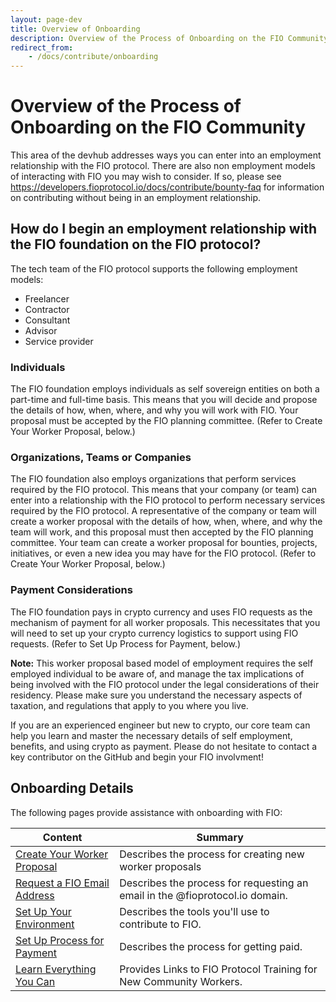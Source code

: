 ```yaml
---
layout: page-dev
title: Overview of Onboarding
description: Overview of the Process of Onboarding on the FIO Community
redirect_from:
    - /docs/contribute/onboarding
---
```


# Overview of the Process of Onboarding on the FIO Community

This area of the devhub addresses ways you can enter into an employment relationship with the FIO protocol. There are also non employment models of interacting with FIO you may wish to consider. If so, please see https://developers.fioprotocol.io/docs/contribute/bounty-faq  for information on contributing without being in an employment relationship.

## How do I begin an employment relationship with the FIO foundation on the FIO protocol?

The tech team of the FIO protocol supports the following employment models:

* Freelancer
* Contractor
* Consultant
* Advisor
* Service provider

### Individuals
The FIO foundation employs individuals as self sovereign entities on both a part-time and full-time basis. This means that you will decide and propose the details of how, when, where, and why you will work with FIO. Your proposal must be accepted by the FIO planning committee.  (Refer to Create Your Worker Proposal, below.)

### Organizations, Teams or Companies
The FIO foundation also employs organizations that perform services required by the FIO protocol. This means that your company (or team) can enter into a relationship with the FIO protocol to perform necessary services required by the FIO protocol. A representative of the company or team will create a worker proposal with the details of how, when, where, and why the team will work, and this proposal must then accepted by the FIO planning committee. Your team can create a worker proposal for bounties, projects, initiatives, or even a new idea you may have for the FIO protocol. (Refer to Create Your Worker Proposal, below.)

### Payment Considerations
The FIO foundation pays in crypto currency and uses FIO requests as the mechanism of payment for all worker proposals. This necessitates that you will need to set up your crypto currency logistics to support using FIO requests. (Refer to Set Up Process for Payment, below.)

**Note:** This worker proposal based model of employment requires the self employed individual to be aware of, and manage the tax implications of being involved with the FIO protocol under the legal considerations of their residency. Please make sure you understand the necessary aspects of taxation, and regulations that apply to you where you live.

If you are an experienced engineer but new to crypto, our core team can help you learn and master the necessary details of self employment, benefits, and using crypto as payment. Please do not hesitate to contact a key contributor on the GitHub and begin your FIO involvment!  

## Onboarding Details
The following pages provide assistance with onboarding with FIO:

|Content|Summary|
|---|---|
|[Create Your Worker Proposal]({{site.baseurl}}/docs/contribute/onboarding-workerprop) |Describes the process for creating new worker proposals|
|[Request a FIO Email Address]({{site.baseurl}}/docs/contribute/onboarding-email)|Describes the process for requesting an email in the @fioprotocol.io domain.|
|[Set Up Your Environment]({{site.baseurl}}/docs/contribute/onboarding-tools)|Describes the tools you'll use to contribute to FIO.|
|[Set Up Process for Payment]({{site.baseurl}}/docs/contribute/getpaid)|Describes the process for getting paid.|
|[Learn Everything You Can](https://fioprotocol.atlassian.net/wiki/spaces/FC/pages/310575668/FIO+Protocol+Training+for+New+Community+Workers)|Provides Links to FIO Protocol Training for New Community Workers.|
